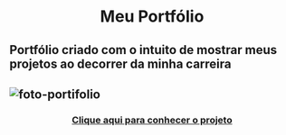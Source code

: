 
<h1 align="center">Meu Portfólio

<h2>Portfólio criado com o intuito de mostrar meus projetos ao decorrer da minha carreira<h2>

![foto-portifolio](https://user-images.githubusercontent.com/94765285/151720801-3401abf4-c52b-4a0f-90f3-99bb2df16397.png)

<h3 align="center"><a href="https://victoriaamabile27.github.io/portfolio/"><strong>Clique aqui para conhecer o projeto</strong></a></h3>
